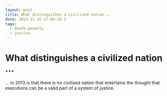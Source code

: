 ```yaml
---
layout: post
title: What distinguishes a civilized nation …
date: 2013-11-15 17:04:28 Z
tags:
  - death-penalty
  - justice
---
```

# What distinguishes a civilized nation …

… in 2013 is that there is no civilised nation that entertains the thought that executions can be a valid part of a system of justice.
